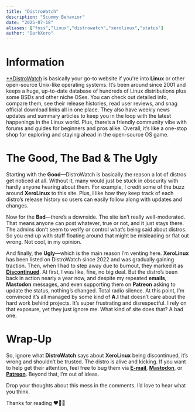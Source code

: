 ```yaml
---
title: "DistroWatch"
description: "Scummy Behavior"
date: "2025-07-18"
aliases: ["foss","linux","distrowatch","xerolinux","status"]
author: "DarkXero"
---
```


# Information

[**DistroWatch](https://distrowatch.com/) is basically your go-to website if you're into **Linux** or other open-source Unix-like operating systems. It’s been around since 2001 and keeps a huge, up-to-date database of hundreds of Linux distributions plus some BSDs and other niche OSes. You can check out detailed info, compare them, see their release histories, read user reviews, and snag official download links all in one place. They also have weekly news updates and summary articles to keep you in the loop with the latest happenings in the Linux world. Plus, there’s a friendly community vibe with forums and guides for beginners and pros alike. Overall, it’s like a one-stop shop for exploring and staying ahead in the open-source OS game.

# The Good, The Bad & The Ugly

Starting with the **Good**—DistroWatch is basically the reason a lot of distros get noticed at all. Without it, many would just be stuck in obscurity with hardly anyone hearing about them. For example, I credit some of the buzz around **XeroLinux** to this site. Plus, I like how they keep track of each distro’s release history so users can easily follow along with updates and changes.

Now for the **Bad**—there’s a downside. The site isn’t really well-moderated. That means anyone can post whatever, true or not, and it just stays there. The admins don’t seem to verify or control what’s being said about distros. So you end up with stuff floating around that might be misleading or flat out wrong. Not cool, in my opinion.

And finally, the **Ugly**—which is the main reason I’m venting here. **XeroLinux** has been listed on DistroWatch since 2022 and was gradually gaining traction. Then, when I had to step away due to burnout, they marked it as [**Discontinued**](https://distrowatch.com/table.php?distribution=xero). At first, I was like, fine, no big deal. But the distro’s been back in action nearly a year now, and despite my repeated **emails**, **Mastodon** messages, and even supporting them on **Patreon** asking to update the status, nothing’s changed. Total radio silence. At this point, I’m convinced it’s all managed by some kind of **A.I** that doesn’t care about the hard work behind projects. It’s super frustrating and disrespectful. I rely on that exposure, yet they just ignore me. What kind of site does that? A bad one.

# Wrap-Up

So, ignore what **DistroWatch** says about **XeroLinux** being discontinued, it’s wrong and shouldn’t be trusted. The distro is alive and kicking. If you want to help get their attention, feel free to bug them via [**E-mail**](distro@distrowatch.com), [**Mastodon**](https://mastodon.social/@DistroWatch), or [**Patreon**](https://www.patreon.com/distrowatch). Beyond that, I’m out of ideas.

Drop your thoughts about this mess in the comments. I’d love to hear what you think.

Thanks for reading ❤️‍🔥🙏
